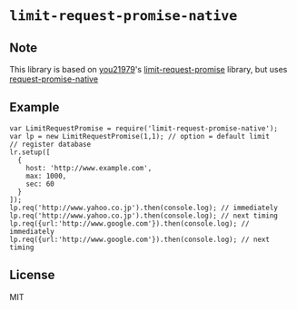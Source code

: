 `limit-request-promise-native`
=============================

Note
----
This library is based on [you21979](https://github.com/you21979)'s [limit-request-promise](https://github.com/you21979/node-limit-request-promise) library, but uses [request-promise-native](https://github.com/request/request-promise-native)

Example
-------

```
var LimitRequestPromise = require('limit-request-promise-native');
var lp = new LimitRequestPromise(1,1); // option = default limit
// register database
lr.setup([
  {
    host: 'http://www.example.com',
    max: 1000,
    sec: 60
  }
]);
lp.req('http://www.yahoo.co.jp').then(console.log); // immediately
lp.req('http://www.yahoo.co.jp').then(console.log); // next timing
lp.req({url:'http://www.google.com'}).then(console.log); // immediately 
lp.req({url:'http://www.google.com'}).then(console.log); // next timing
```

License
-------
MIT

